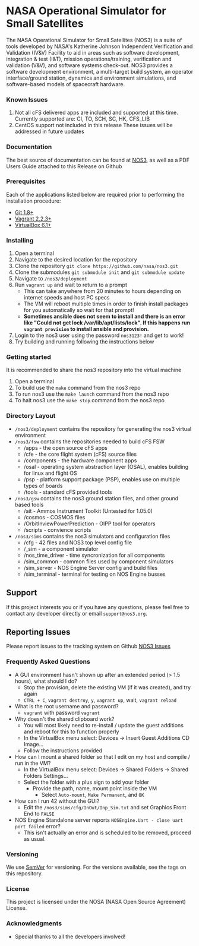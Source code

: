 # NASA Operational Simulator for Small Satellites
The NASA Operational Simulator for Small Satellites (NOS3) is a suite of tools developed by NASA's Katherine Johnson Independent Verification and Validation (IV&V) Facility to aid in areas such as software development, integration & test (I&T), mission operations/training, verification and validation (V&V), and software systems check-out. 
NOS3 provides a software development environment, a multi-target build system, an operator interface/ground station, dynamics and environment simulations, and software-based models of spacecraft hardware.

### Known Issues
1. Not all cFS delivered apps are included and supported at this time. Currently supported are: CI, TO, SCH, SC, HK, CFS_LIB
2. CentOS support not included in this release
These issues will be addressed in future updates

### Documentation
The best source of documentation can be found at [NOS3](www.nos3.org), as well as a PDF Users Guide attached to this Release on Github

### Prerequisites
Each of the applications listed below are required prior to performing the installation procedure:
* [Git 1.8+](https://git-scm.com/)
* [Vagrant 2.2.3+](https://www.vagrantup.com/)
* [VirtualBox 6.1+](https://www.virtualbox.org/)

### Installing
1. Open a terminal
2. Navigate to the desired location for the repository
3. Clone the repository `git clone https://github.com/nasa/nos3.git`
4. Clone the submodules `git submodule init` and `git submodule update` 
5. Navigate to `/nos3/deployment`
6. Run `vagrant up` and wait to return to a prompt
	- This can take anywhere from 20 minutes to hours depending on internet speeds and host PC specs
  	- The VM will reboot multiple times in order to finish install packages for you automatically so wait for that prompt!
	- **Sometimes ansible does not seem to install and there is an error like "Could not get lock /var/lib/apt/lists/lock".  If this happens run `vagrant provision` to install ansible and provision.**
7. Login to the nos3 user using the password `nos3123!` and get to work!
7. Try building and running following the instructions below

### Getting started
It is recommended to share the nos3 repository into the virtual machine
1. Open a terminal
2. To build use the `make` command from the nos3 repo
3. To run nos3 use the `make launch` command from the nos3 repo
4. To halt nos3 use the `make stop` command from the nos3 repo

### Directory Layout
* `/nos3/deployment` contains the repository for generating the nos3 virtual environment
* `/nos3/fsw` contains the repositories needed to build cFS FSW
	- /apps - the open source cFS apps
	- /cfe - the core flight system (cFS) source files
	- /components - the hardware component apps
	- /osal - operating system abstraction layer (OSAL), enables building for linux and flight OS
	- /psp - platform support package (PSP), enables use on multiple types of boards
	- /tools - standard cFS provided tools
* `/nos3/gsw` contains the nos3 ground station files, and other ground based tools
	- /ait - Ammos Instrument Toolkit (Untested for 1.05.0)
	- /cosmos - COSMOS files
	- /OrbitInviewPowerPrediction - OIPP tool for operators
	- /scripts - convience scripts
* `/nos3/sims` contains the nos3 simulators and configuration files
	- /cfg - 42 files and NOS3 top level config file
	- /_sim - a component simulator
	- /nos_time_driver - time syncronization for all components
	- /sim_common - common files used by component simulators
	- /sim_server - NOS Engine Server config and build files
	- /sim_terminal - terminal for testing on NOS Engine busses

## Support
If this project interests you or if you have any questions, please feel free to contact any developer directly or email `support@nos3.org`.

## Reporting Issues
Please report issues to the tracking system on Github [NOS3 Issues](www.github.com/nasa/nos3/issues)

### Frequently Asked Questions
* A GUI environment hasn't shown up after an extended period (> 1.5 hours), what should I do?
  - Stop the provision, delete the existing VM (if it was created), and try again
  - `CTRL + C`, `vagrant destroy`, `y`, `vagrant up`, wait, `vagrant reload`
* What is the root username and password?
  - `vagrant` with password `vagrant`
* Why doesn't the shared clipboard work?
  - You will most likely need to re-install / update the guest additions and reboot for this to function properly
  - In the VirtualBox menu select: Devices -> Insert Guest Additions CD Image...
  - Follow the instructions provided
* How can I mount a shared folder so that I edit on my host and compile / run in the VM?
  - In the VirtualBox menu select: Devices -> Shared Folders -> Shared Folders Settings...
  - Select the folder with a plus sign to add your folder
	  * Provide the path, name, mount point inside the VM
		* Select `Auto-mount`, `Make Permanent`, and `OK`
* How can I run 42 without the GUI?
  - Edit the `/nos3/sims/cfg/InOut/Inp_Sim.txt` and set Graphics Front End to `FALSE` 
* NOS Engine Standalone server reports `NOSEngine.Uart - close uart port failed` error?
	- This isn't actually an error and is scheduled to be removed, proceed as usual.

### Versioning
We use [SemVer](http://semver.org/) for versioning. For the versions available, see the tags on this repository.

### License
This project is licensed under the NOSA (NASA Open Source Agreement) License. 

### Acknowledgments
* Special thanks to all the developers involved!

